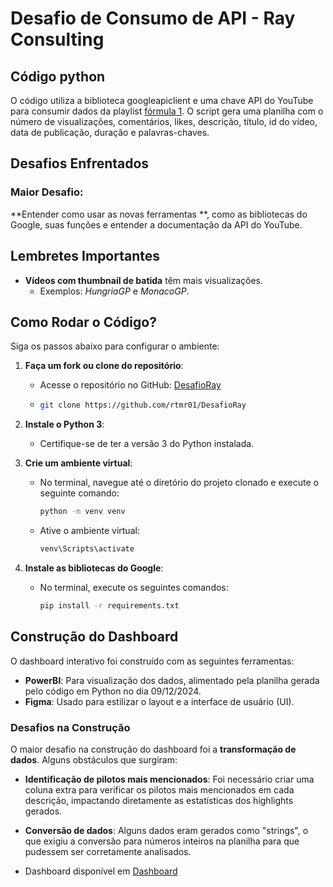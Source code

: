 # Desafio de Consumo de API - Ray Consulting
## Código python
O código utiliza a biblioteca googleapiclient e uma chave API do YouTube para consumir dados da playlist
[fórmula 1](https://www.youtube.com/playlist?list=PLfoNZDHitwjUv0pjTwlV1vzaE0r7UDVDR). O script gera uma planilha com
o número de visualizações, comentários, likes, descrição, título, id do vídeo, data de publicação, duração e palavras-chaves.

## Desafios Enfrentados

### Maior Desafio: 
**Entender como usar as novas ferramentas **, como as bibliotecas do Google, suas funções e entender a documentação da API do YouTube.

## Lembretes Importantes

- **Vídeos com thumbnail de batida** têm mais visualizações.
  - Exemplos: *HungriaGP* e *MonacoGP*.

## Como Rodar o Código?

Siga os passos abaixo para configurar o ambiente:

1. **Faça um fork ou clone do repositório**:
   - Acesse o repositório no GitHub: [DesafioRay](https://github.com/rtmr01/DesafioRay)
   - ```bash
     git clone https://github.com/rtmr01/DesafioRay
     ```
2. **Instale o Python 3**:
   - Certifique-se de ter a versão 3 do Python instalada.
3. **Crie um ambiente virtual**:
   - No terminal, navegue até o diretório do projeto clonado e execute o seguinte comando:
     ```bash
     python -m venv venv
     ```
   - Ative o ambiente virtual:
     ```bash
     venv\Scripts\activate
     ```

4. **Instale as bibliotecas do Google**:
   - No terminal, execute os seguintes comandos:
     ```bash
     pip install -r requirements.txt
     ```


## Construção do Dashboard

O dashboard interativo foi construído com as seguintes ferramentas:

- **PowerBI**: Para visualização dos dados, alimentado pela planilha gerada pelo código em Python no dia 09/12/2024.
- **Figma**: Usado para estilizar o layout e a interface de usuário (UI).

### Desafios na Construção

O maior desafio na construção do dashboard foi a **transformação de dados**. Alguns obstáculos que surgiram:

- **Identificação de pilotos mais mencionados**: Foi necessário criar uma coluna extra para verificar os pilotos mais mencionados em cada descrição, impactando diretamente as estatísticas dos highlights gerados.
  
- **Conversão de dados**: Alguns dados eram gerados como "strings", o que exigiu a conversão para números inteiros na planilha para que pudessem ser corretamente analisados.

- Dashboard disponível em [Dashboard](https://app.powerbi.com/view?r=eyJrIjoiNzBmM2IxZGQtNGZkNi00ZDk3LTliYTUtMzAwMWJhMGYwNTU1IiwidCI6ImUyZjc3ZDAwLTAxNjMtNGNmNi05MmIwLTQ4NGJhZmY5ZGY3ZCJ9&pageName=af9a926c575b387b4403)

